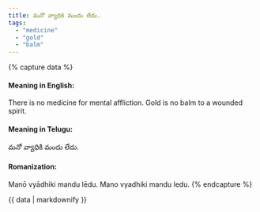 ```yaml
---
title: మనో వ్యాధికి మందు లేదు.
tags:
  - "medicine"
  - "gold"
  - "balm"
---
```


{% capture data %}
#### Meaning in English:
There is no medicine for mental affliction.
Gold is no balm to a wounded spirit.

#### Meaning in Telugu:
మనో వ్యాధికి మందు లేదు.

#### Romanization:
Manō vyādhiki mandu lēdu.
Mano vyadhiki mandu ledu.
{% endcapture %}

{{ data | markdownify }}


